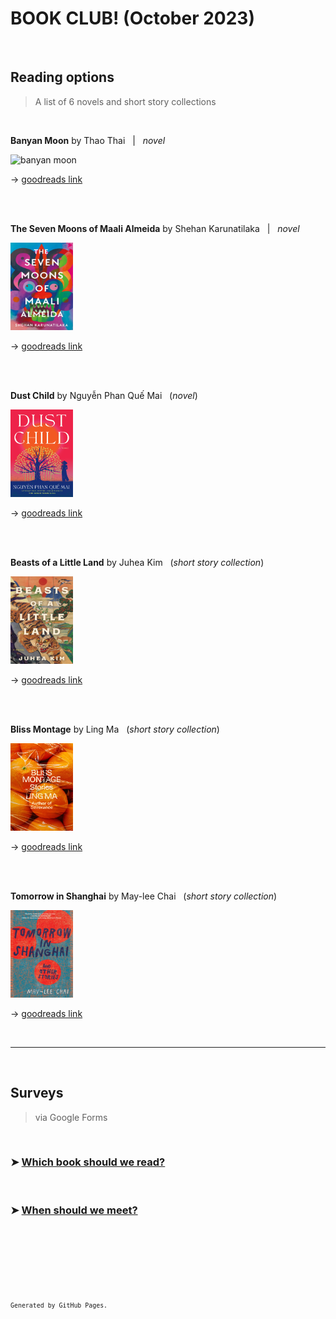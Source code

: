 # BOOK CLUB! (October 2023)

<br />

## Reading options
> A list of 6 novels and short story collections

<br>  

**Banyan Moon** by Thao Thai &nbsp; \| &nbsp; *novel*  

<img src="./images/banyan-moon.jpeg" alt="banyan moon" width="100" height="140">  

&#8594; [goodreads link](https://www.goodreads.com/book/show/62800971-banyan-moon?ref=nav_sb_ss_1_10)  

<br>
<br>

**The Seven Moons of Maali Almeida** by Shehan Karunatilaka &nbsp; \| &nbsp; *novel*    

<img src="./images/seven-moons.jpeg" alt="seven moons of maali almeida" width="100" height="140">  

&#8594; [goodreads link](https://www.goodreads.com/book/show/57224204-the-seven-moons-of-maali-almeida?ref=nav_sb_ss_1_11)  

<br>
<br>  

**Dust Child** by Nguyễn Phan Quế Mai &nbsp; (*novel*)

<img src="./images/dust-child.jpeg" alt="dust child" width="100" height="140">  

&#8594; [goodreads link](https://www.goodreads.com/book/show/60831918-dust-child?from_search=true&from_srp=true&qid=E8IXl0zd3x&rank=1)  

<br>
<br>  

**Beasts of a Little Land** by Juhea Kim &nbsp; (*short story collection*)  

<img src="./images/beasts-little-land.jpeg" alt="beasts of a little land" width="100" height="140">  

&#8594; [goodreads link](https://www.goodreads.com/en/book/show/57151981)  

<br>
<br>

**Bliss Montage** by Ling Ma &nbsp; (*short story collection*)  

<img src="./images/bliss-montage.jpeg" alt="bliss montage" width="100" height="140">  

&#8594; [goodreads link](https://www.goodreads.com/book/show/60243188-bliss-montage?ref=nav_sb_ss_5_5)  

<br>
<br>

**Tomorrow in Shanghai** by May-lee Chai &nbsp; (*short story collection*)   

<img src="./images/tomorrow-shanghai.jpeg" alt="tomorrow in shanghai" width="100" height="140">  

&#8594; [goodreads link](https://www.goodreads.com/book/show/58722207-tomorrow-in-shanghai)  

<br>  

---

<br>

## Surveys
> via Google Forms

<br>

### &#10148; [Which book should we read?](./publications "Link to survey")

<br>

### &#10148; [When should we meet?](./presentations "Link to survey")  

<br />  
  
<br />  
  
<br />  
  
<br />  
  
<br />  
  
<br />     
  
<sup>`Generated by GitHub Pages.`<sup>
